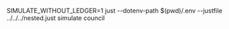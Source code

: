 SIMULATE_WITHOUT_LEDGER=1 just --dotenv-path $(pwd)/.env --justfile ../../../nested.just simulate council